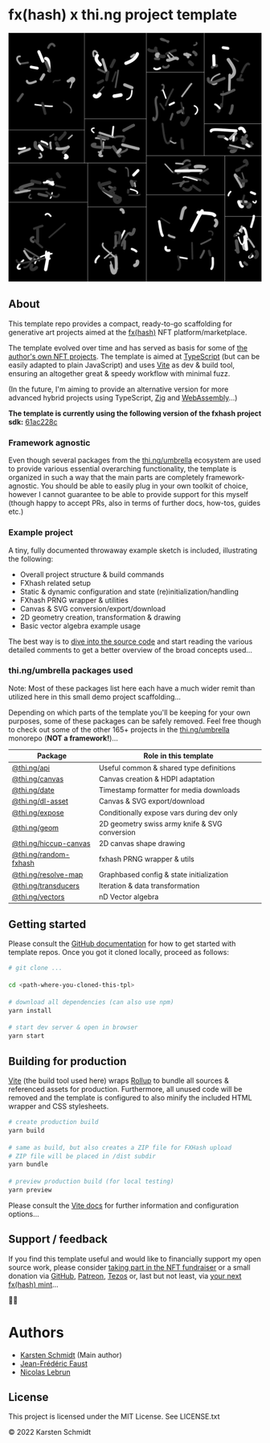 # fx(hash) x thi.ng project template

![example project screenshot](./example.png)

## About

This template repo provides a compact, ready-to-go scaffolding for generative
art projects aimed at the [fx(hash)](https://fxhash.xyz) NFT
platform/marketplace.

The template evolved over time and has served as basis for some of [the author's
own NFT projects](https://www.fxhash.xyz/u/toxi). The template is aimed at
[TypeScript](https://www.typescriptlang.org/) (but can be easily adapted to
plain JavaScript) and uses [Vite](https://vitejs.dev/) as dev & build tool,
ensuring an altogether great & speedy workflow with minimal fuzz.

(In the future, I'm aiming to provide an alternative version for more advanced
hybrid projects using TypeScript, [Zig](https://ziglang.org) and
[WebAssembly](https://webassembly.org/)...)

**The template is currently using the following version of the fxhash project sdk:** [61ac228c](https://github.com/fxhash/fxhash-package/commit/61ac228ce103fcea2e28c365f0facd38f0b8479f)

### Framework agnostic

Even though several packages from the [thi.ng/umbrella](https://thi.ng/umbrella)
ecosystem are used to provide various essential overarching functionality, the
template is organized in such a way that the main parts are completely
framework-agnostic. You should be able to easily plug in your own toolkit of
choice, however I cannot guarantee to be able to provide support for this myself
(though happy to accept PRs, also in terms of further docs, how-tos, guides
etc.)

### Example project

A tiny, fully documented throwaway example sketch is included, illustrating the
following:

-   Overall project structure & build commands
-   FXhash related setup
-   Static & dynamic configuration and state (re)initialization/handling
-   FXhash PRNG wrapper & utilities
-   Canvas & SVG conversion/export/download
-   2D geometry creation, transformation & drawing
-   Basic vector algebra example usage

The best way is to [dive into the source
code](https://github.com/thi-ng/tpl-umbrella-fxhash/blob/main/src/) and start
reading the various detailed comments to get a better overview of the broad
concepts used...

### thi.ng/umbrella packages used

Note: Most of these packages list here each have a much wider remit than
utilized here in this small demo project scaffolding...

Depending on which parts of the template you'll be keeping for your own
purposes, some of these packages can be safely removed. Feel free though to
check out some of the other 165+ projects in the
[thi.ng/umbrella](https://thi.ng/umbrella) monorepo (**NOT a framework!**)...

| Package                                               | Role in this template                         |
| ----------------------------------------------------- | --------------------------------------------- |
| [@thi.ng/api](https://thi.ng/api)                     | Useful common & shared type definitions       |
| [@thi.ng/canvas](https://thi.ng/canvas)               | Canvas creation & HDPI adaptation             |
| [@thi.ng/date](https://thi.ng/date)                   | Timestamp formatter for media downloads       |
| [@thi.ng/dl-asset](https://thi.ng/dl-asset)           | Canvas & SVG export/download                  |
| [@thi.ng/expose](https://thi.ng/expose)               | Conditionally expose vars during dev only     |
| [@thi.ng/geom](https://thi.ng/geom)                   | 2D geometry swiss army knife & SVG conversion |
| [@thi.ng/hiccup-canvas](https://thi.ng/hiccup-canvas) | 2D canvas shape drawing                       |
| [@thi.ng/random-fxhash](https://thi.ng/random-fxhash) | fxhash PRNG wrapper & utils                   |
| [@thi.ng/resolve-map](https://thi.ng/resolve-map)     | Graphbased config & state initialization      |
| [@thi.ng/transducers](https://thi.ng/transducers)     | Iteration & data transformation               |
| [@thi.ng/vectors](https://thi.ng/vectors)             | nD Vector algebra                             |

## Getting started

Please consult the [GitHub
documentation](https://docs.github.com/en/repositories/creating-and-managing-repositories/creating-a-repository-from-a-template)
for how to get started with template repos. Once you got it cloned locally, proceed as follows:

```bash
# git clone ...

cd <path-where-you-cloned-this-tpl>

# download all dependencies (can also use npm)
yarn install

# start dev server & open in browser
yarn start
```

## Building for production

[Vite](https://vitejs.dev/) (the build tool used here) wraps
[Rollup](https://rollupjs.org/) to bundle all sources & referenced assets for
production. Furthermore, all unused code will be removed and the template is
configured to also minify the included HTML wrapper and CSS stylesheets.

```bash
# create production build
yarn build

# same as build, but also creates a ZIP file for FXHash upload
# ZIP file will be placed in /dist subdir
yarn bundle

# preview production build (for local testing)
yarn preview
```

Please consult the [Vite docs](https://vitejs.dev/guide/) for further
information and configuration options...

## Support / feedback

If you find this template useful and would like to financially support my open
source work, please consider [taking part in the NFT
fundraiser](https://www.fxhash.xyz/generative/16330) or a small donation via
[GitHub](https://github.com/sponsors/postspectacular),
[Patreon](https://www.patreon.com/thing_umbrella),
[Tezos](https://tzkt.io/tz1d4ThofujwwaWvxDQHF7VyJfaeR2ay3jhf) or, last but not
least, via [your next fx(hash)
mint](https://www.fxhash.xyz/doc/artist/pricing-your-project#splitting-the-proceeds)...

🙏😍

# Authors

-   [Karsten Schmidt](https://github.com/postspectacular) (Main author)
-   [Jean-Frédéric Faust](https://github.com/jffaust)
-   [Nicolas Lebrun](https://github.com/nclslbrn)

## License

This project is licensed under the MIT License. See LICENSE.txt

&copy; 2022 Karsten Schmidt
